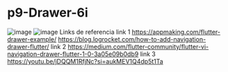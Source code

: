 # p9-Drawer-6i
![image](https://github.com/CorreaMontesDiego/act9_Drawer_Correa/assets/143771010/85d4eeac-2385-4c94-a890-0637ea8cd270)
![image](https://github.com/CorreaMontesDiego/act9_Drawer_Correa/assets/143771010/182dd2fb-5144-4d80-acec-088239da3e6a)
Links de referencia
link 1
https://appmaking.com/flutter-drawer-example/
https://blog.logrocket.com/how-to-add-navigation-drawer-flutter/
link 2
https://medium.com/flutter-community/flutter-vi-navigation-drawer-flutter-1-0-3a05e09b0db9
link 3
<span></span>
https://youtu.be/jDQQM1RfjNc?si=aukMEV1Q4dp5t1Ta
